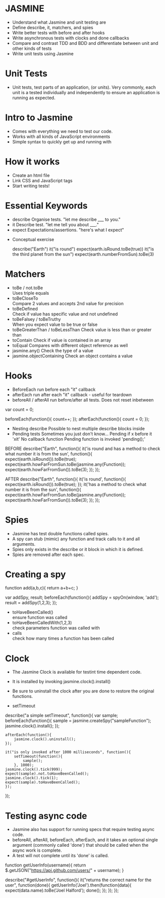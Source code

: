 # JASMINE

- Understand what Jasmine and unit testing are
- Define describe, it, matchers, and spies
- Write better tests with before and after hooks
- Write asynchronous tests with clocks and done callbacks
- Compare and contrast TDD and BDD and differentiate between unit and other kinds of tests
- Write unit tests using Jasmine

# Unit Tests
- Unit tests, test parts of an application, (or units). Very commonly, each unit is a tested individually and independently to ensure an application is running as expected.

# Intro to Jasmine
- Comes with everything we need to test our code.
- Works with all kinds of JavaScript environments
- Simple syntax to quickly get up and running with

# How it works
- Create an html file
- Link CSS and JavaScript tags
- Start writing tests!

# Essential Keywords
- describe		Organise tests. 			"let me describe ___ to you."
- it			Describe test. 				"let me tell you about ___."
- expect		Expectations/assertions. 	"here's what I expect"

* Conceptual exercise

	describe("Earth")
		it("is round")
			expect(earth.isRound.toBe(true))
		it("is the third planet from the sun")
			expect(earth.numberFromSun).toBe(3)

# Matchers
* toBe / not.toBe 	
				Uses triple equals
* toBeCloseTo		
				Compare 2 values and accepts 2nd value for precision
* toBeDefined		
				Check if value has specific value and not undefined
* toBeFalsey / toBeTruthy	
				When you expect value to be true or false
* toBeGreaterThan / toBeLessThan 
				Check value is less than or greater than
* toContain
				Check if value is contained in an array
* toEqual
				Compares with different object reference as well
* jasmine.any()
				Check the type of a value
* jasmine.objectContaining
				Check an object contains a value

# Hooks
* BeforeEach
				run before each "it" callback
* afterEach
				run after each "it" callback - useful for teardown
* beforeAll / afterAll
				run before/after all tests. Does not reset inbetween

var count = 0;

beforeEach(function(){
	count++;
});
afterEach(function(){
	count = 0;
});

* Nesting describe
				Possible to nest multiple describe blocks inside
* Pending tests
				Sometimes you just don't know...
				Pending if x before it 'xit'
				No callback function
				Pending function is invoked 'pending();'

BEFORE
describe("Earth", function(){
	it('is round and has a method to check what number it is from the sun', function(){
		expect(earth.isRound()).toBe(true);
		expect(earth.howFarFromSun.toBe(jasmine.any(Function));
		expect(earth.howFarFromSun()).toBe(3);
	});
});

AFTER
describe("Earth", function(){
	it('is round', function(){
		expect(earth.isRound()).toBe(true);
	});
	it('has a method to check what number it is from the sun', function(){
		expect(earth.howFarFromSun.toBe(jasmine.any(Function));
		expect(earth.howFarFromSun()).toBe(3);
	});
});

# Spies
* Jasmine has test double functions called spies.
* A spy can stub (mimic) any function and track calls to it and all arguments.
* Spies only exists in the describe or it block in which it is defined.
* Spies are removed after each spec.

# Creating a spy
function add(a,b,c){
	return a+b+c;
}

var addSpy, result;
beforeEach(function(){
	addSpy = spyOn(window, 'add');
	result = addSpy(1,2,3);
});

- toHaveBeenCalled() 	
			ensure function was called
- toHaveBeenCalledWith(1,2,3)	
			check parameters function was called with
- calls		
			check how many times a function has been called

# Clock
* The Jasmine Clock is available for testint time dependent code.
* It is installed by invoking jasmine.clock().install()
* Be sure to uninstall the clock after you are done to restore the original functions.

* setTimeout

describe("a simple setTimeout", function(){
	var sample;
	beforeEach(function(){
	sample = jasmine.createSpy("sampleFunction");
	jasmine.clock().install();
	});

	afterEach(function(){
		jasmine.clock().uninstall();
	});

	it("is only invoked after 1000 milliseconds", function(){
		setTimeout(function(){
			sample();
		}, 1000);
	jasmine.clock().tick(999);
	expect(sample).not.toHaveBeenCalled();
	jasmine.clock().tick(1);
	expect(sample).toHaveBeenCalled();
	});
});

# Testing async code
* Jasmine also has support for running specs that require testing async code.
* beforeAll, afterAll, beforeEach, afterEach, and it takes an optional single argument (commonly called 'done') that should be called when the async work is complete.
* A test will not complete until its 'done' is called.

function getUserInfo(username){
	return $.getJSON("https://api.github.com/users/" + username);
}

describe("#getUserInfo", function(){
	it("returns the correct name for the user", function(done){
		getUserInfo('Joel').then(function(data){
			expect(data.name).toBe('Joel Halford');
			done();
		});
	});
});